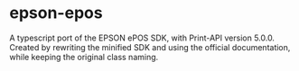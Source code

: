 # epson-epos
A typescript port of the EPSON ePOS SDK, with Print-API version 5.0.0.
Created by rewriting the minified SDK and using the official documentation, while keeping the original class naming.
